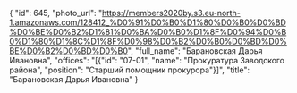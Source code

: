 {
    "id": 645,
    "photo_url": "https://members2020by.s3.eu-north-1.amazonaws.com/128412_%D0%91%D0%B0%D1%80%D0%B0%D0%BD%D0%BE%D0%B2%D1%81%D0%BA%D0%B0%D1%8F%D0%94%D0%B0%D1%80%D1%8C%D1%8F%D0%98%D0%B2%D0%B0%D0%BD%D0%BE%D0%B2%D0%BD%D0%B0",
    "full_name": "Барановская Дарья Ивановна",
    "offices": "[{\"id\": \"07-01\", \"name\": \"Прокуратура Заводского района\", \"position\": \"Старший помощник прокурора\"}]",
    "title": "Барановская Дарья Ивановна"
}
